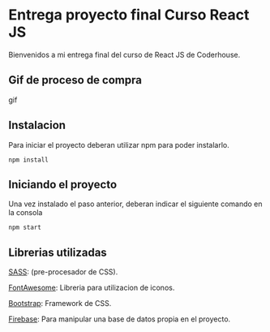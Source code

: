 # Entrega proyecto final Curso React JS

Bienvenidos a mi entrega final del curso de React JS de Coderhouse.

## Gif de proceso de compra

gif


## Instalacion

Para iniciar el proyecto deberan utilizar npm para poder instalarlo.

```
npm install
```

## Iniciando el proyecto

Una vez instalado el paso anterior, deberan indicar el siguiente comando en la consola
```
npm start
```

## Librerias utilizadas

[SASS](https://sass-lang.com/): (pre-procesador de CSS).

[FontAwesome](https://fontawesome.com/): Libreria para utilizacion de iconos.

[Bootstrap](https://getbootstrap.com/): Framework de CSS.

[Firebase](https://firebase.google.com/): Para manipular una base de datos propia en el proyecto.
